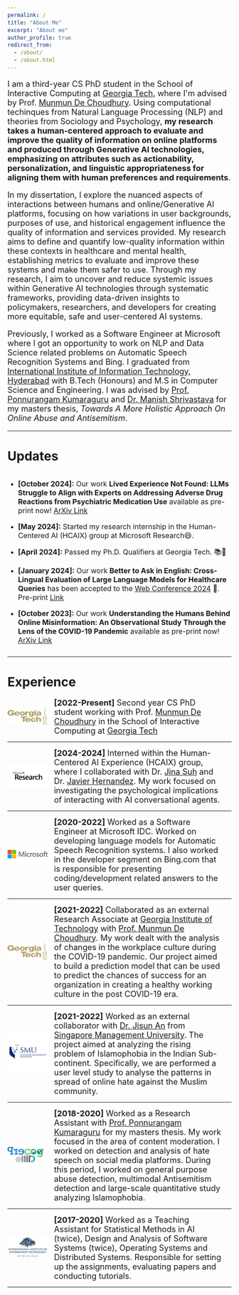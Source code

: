 ```yaml
---
permalink: /
title: "About Me"
excerpt: "About me"
author_profile: true
redirect_from: 
  - /about/
  - /about.html
---
```

<p style="font-size:large;">
I am a third-year CS PhD student in the School of Interactive Computing at <a href="https://www.gatech.edu/">Georgia Tech</a>, where I'm advised by Prof. <a href="http://www.munmund.net/">Munmun De Choudhury</a>. Using computational techinques from Natural Language Processing (NLP) and theories from Sociology and Psychology, <b>my research takes a human-centered approach to evaluate and improve the quality of information on online platforms and produced through Generative AI technologies, emphasizing on attributes such as actionability, personalization, and linguistic appropriateness for aligning them with human preferences and requirements</b>.

</p>

<p style="font-size:large;">
In my dissertation, I explore the nuanced aspects of interactions between humans and online/Generative AI platforms, focusing on how variations in user backgrounds, purposes of use, and historical engagement influence the quality of information and services provided. My research aims to define and quantify low-quality information within these contexts in healthcare and mental health, establishing metrics to evaluate and improve these systems and make them safer to use. Through my research, I aim to uncover and reduce systemic issues within Generative AI technologies through systematic frameworks, providing data-driven insights to policymakers, researchers, and developers for creating more equitable, safe and user-centered AI systems.
</p>


<p style="font-size:large;">
Previously, I worked as a Software Engineer at Microsoft where I got an opportunity to work on NLP and Data Science related problems on Automatic Speech Recognition Systems and Bing. I graduated from <a href="https://www.iiit.ac.in/">International Institute of Information Technology, Hyderabad</a> with B.Tech (Honours) and M.S in Computer Science and Engineering. I was advised by <a href="https://precog.iiit.ac.in/">Prof. Ponnurangam Kumaraguru</a> and <a href="https://www.iiit.ac.in/people/faculty/m.shrivastava/">Dr. Manish Shrivastava</a> for my masters thesis, <i>Towards A More Holistic Approach On Online Abuse and Antisemitism</i>.
</p>

------

Updates
======

<div style="overflow-y: scroll; height:400px;">
<ul>
<li><p style="font-size:medium;"><b>[October 2024]:</b> Our work <b>Lived Experience Not Found: LLMs Struggle to Align with Experts on
Addressing Adverse Drug Reactions from Psychiatric Medication Use</b> available as pre-print now! <a href="https://arxiv.org/pdf/2410.19155">ArXiv Link</a></p></li>
  
<li><p style="font-size:medium;"><b>[May 2024]:</b> Started my research internship in the Human-Centered AI (HCAIX) group at Microsoft Research😄.</p></li>

<li><p style="font-size:medium;"><b>[April 2024]:</b> Passed my Ph.D. Qualifiers at Georgia Tech. 📚🥳 </p></li>
  
<li><p style="font-size:medium;"><b>[January 2024]:</b> Our work <b>Better to Ask in English: Cross-Lingual Evaluation of Large Language Models for Healthcare Queries</b> has been accepted to the <a href="https://www2024.thewebconf.org/">Web Conference 2024</a> 🥳. Pre-print <a href="https://arxiv.org/abs/2310.13132">Link</a></p></li>

<li><p style="font-size:medium;"><b>[October 2023]:</b> Our work <b>Understanding the Humans Behind Online Misinformation: An Observational Study Through the Lens of the COVID-19 Pandemic</b> available as pre-print now! <a href="https://arxiv.org/abs/2310.08483">ArXiv Link</a></p></li>

<li><p style="font-size:medium;"><b>[January 2023]:</b> Our work <b>What Makes Some Workplaces More Favorable to Remote Work? Unpacking Employee Experiences During COVID-19 Via Glassdoor</b> has been accepted at the proceedings of 15th ACM Web Science Conference (WebSci’23). <a href="https://dl.acm.org/doi/10.1145/3578503.3583602">Paper Link</a></p></li>

<li><p style="font-size:medium;"><b>[August 2022]:</b> Joined Georgia Tech as a CS PhD student :) Go Jackets!</p></li>

<li><p style="font-size:medium;"><b>[July 2021]:</b> Our work <b>“A Virus Has No Religion”: Analyzing Islamophobia on Twitter During the COVID-19 Outbreak</b> has been accepted at the proceedings of 32nd ACM Conference on Hypertext and Social Media (HT ’21). <a href="https://dl.acm.org/doi/10.1145/3465336.3475111">Paper Link</a></p></li>

<li><p style="font-size:medium;"><b>[June 2021]:</b> Invited as a speaker at the AI/ML Venture event organised by Girl Up Ahsaas. I'll be talking about getting started with academic research and opportunities in the industry.</p></li>
</ul>
</div>

------

Experience
======

<div class="row"> 
  <span style="width:20%; height:auto; display: inline-block; justify-content:center; vertical-align: middle;"><img src="/images/gt_logo.png" alt="Georgia Tech Icon" style="max-width:90%; height:auto; object-fit: contain; margin:auto;"></span>
  <span style="width:75%; height:auto; display: inline-block; vertical-align: middle;font-size:large;"><b>[2022-Present]</b> Second year CS PhD student working with Prof. <a href="http://www.munmund.net/">Munmun De Choudhury</a> in the School of Interactive Computing at <a href="https://www.gatech.edu/">Georgia Tech</a></span>
</div>

------

<div class="row"> 
  <span style="width:20%; height:auto; display: inline-block; justify-content:center; vertical-align: middle;"><img src="/images/msr_logo.jpg" alt="Microsoft Research Icon" style="max-width:90%; height:auto; object-fit: contain; margin:auto;"></span>
  <span style="width:75%; height:auto; display: inline-block; vertical-align: middle;font-size:large;"><b>[2024-2024]</b> Interned within the Human-Centered AI Experience (HCAIX) group, where I collaborated with Dr. <a href="https://www.jinasuh.com/">Jina Suh</a> and Dr. <a href="https://www.microsoft.com/en-us/research/people/javierh/">Javier Hernandez</a>. My work focused on investigating the psychological implications of interacting with AI conversational agents.</span>
</div>

------

<div class="row"> 
  <span style="width:20%; height:auto; display: inline-block; justify-content:center; vertical-align: middle;"><img src="/images/ms_logo.png" alt="Microsoft Icon" style="max-width:90%; height:auto; object-fit: contain; margin:auto;"></span>
  <span style="width:75%; height:auto; display: inline-block; vertical-align: middle;font-size:large;"><b>[2020-2022]</b> Worked as a Software Engineer at Microsoft IDC. Worked on developing language models for Automatic Speech Recognition systems. I also worked in the developer segment on Bing.com that is responsible for presenting coding/development related answers to the user queries.</span>
</div>

------

<div class="row"> 
  <span style="width:20%; height:auto; display: inline-block; justify-content:center; vertical-align: middle;"><img src="/images/gt_logo.png" alt="Georgia Tech Icon" style="max-width:90%; height:auto; object-fit: contain; margin:auto;"></span>
  <span style="width:75%; height:auto; display: inline-block; vertical-align: middle;font-size:large;"><b>[2021-2022]</b> Collaborated as an external Research Associate at <a href="https://www.gatech.edu/">Georgia Institute of Technology</a> with <a href="http://www.munmund.net/">Prof. Munmun De Choudhury</a>. My work dealt with the analysis of changes in the workplace culture during the COVID-19 pandemic. Our project aimed to build a prediction model that can be used to predict the chances of success for an organization in creating a healthy working culture in the post COVID-19 era.</span>
</div>

------

<div class="row"> 
  <span style="width:20%; height:auto; display: inline-block; justify-content:center; vertical-align: middle;"><img src="/images/smu_logo.jpeg" alt="SMU Icon" style="max-width:90%; height:auto; object-fit: contain; margin:auto;"></span>
  <span style="width:75%; height:auto; display: inline-block; vertical-align: middle;font-size:large;"><b>[2021-2022]</b> Worked as an external collaborator with <a href="https://jisun.me/">Dr. Jisun An</a> from <a href="https://www.smu.edu.sg/">Singapore Management University</a>. The project aimed at analyzing the rising problem of Islamophobia in the Indian Sub-continent. Specifically, we are performed a user level study to analyse the patterns in spread of online hate against the Muslim community.</span>
</div>

------

<div class="row"> 
  <span style="width:20%; height:auto; display: inline-block; justify-content:center; vertical-align: middle;"><img src="/images/precog_logo.png" alt="Precog Icon" style="max-width:90%; height:auto; object-fit: contain; margin:auto;"></span>
  <span style="width:75%; height:auto; display: inline-block; vertical-align: middle;font-size:large;"><b>[2018-2020]</b> Worked as a Research Assistant with <a href="https://precog.iiit.ac.in/">Prof. Ponnurangam Kumaraguru</a> for my masters thesis. My work focused in the area of content moderation. I worked on detection and analysis of hate speech on social media platforms. During this period, I worked on general purpose abuse detection, multimodal Antisemitism detection and large-scale quantitative study analyzing Islamophobia.</span>
</div>

------

<div class="row"> 
  <span style="width:20%; height:auto; display: inline-block; justify-content:center; vertical-align: middle;"><img src="/images/iiit_logo.png" alt="IIIT Hyderabad Icon" style="max-width:90%; height:auto; object-fit: contain; margin:auto;"></span>
  <span style="width:75%; height:auto; display: inline-block; vertical-align: middle;font-size:large;"><b>[2017-2020]</b> Worked as a Teaching Assistant for Statistical Methods in AI (twice), Design and Analysis of Software Systems (twice), Operating Systems and Distributed Systems. Responsible for setting up the assignments, evaluating papers and conducting tutorials.</span>
</div>

------







